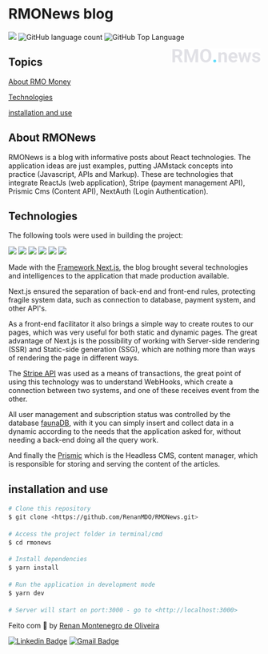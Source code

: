 # RMONews blog

<p>
  <img src="https://img.shields.io/badge/made%20by-Renan%20MDO-black?style=flat-square">
  <img alt="GitHub language count" src="https://img.shields.io/github/languages/count/RenanMDO/RMOMoney?color=black&style=flat-square">
  <img alt="GitHub Top Language" src="https://img.shields.io/github/languages/top/RenanMDO/RMOMoney?color=black&style=flat-square">
</p>

<img align="right" src="public/images/logo.svg" width="35%" alt="RMONews">

## Topics 

[About RMO Money](#about-rmonews)

[Technologies](#technologies)

[installation and use](#installation-and-use)


## About RMONews

RMONews is a blog with informative posts about React technologies. The application ideas are just examples, putting JAMstack concepts into practice (Javascript, APIs and Markup). These are technologies that integrate ReactJs (web application), Stripe (payment management API), Prismic Cms (Content API), NextAuth (Login Authentication).

## Technologies

The following tools were used in building the project:

<div align="left">
<img src="https://img.shields.io/badge/React-20232A?style=for-the-badge&logo=react&logoColor=61DAFB" />
<img src="https://img.shields.io/badge/next.js-000000?style=for-the-badge&logo=nextdotjs&logoColor=white" />
<img src="https://img.shields.io/badge/TypeScript-007ACC?style=for-the-badge&logo=typescript&logoColor=white" /> 
<img src="https://img.shields.io/badge/JavaScript-323330?style=for-the-badge&logo=javascript&logoColor=F7DF1E" />
<img src="https://img.shields.io/badge/Stripe-626CD9?style=for-the-badge&logo=Stripe&logoColor=white" />
<img src="https://img.shields.io/badge/Prismic -%23484A7A.svg?&style=for-the-badge&logo=Prismic&logoColor=white" />
 
</div>

Made with the <a href="https://nextjs.org/">Framework Next.js</a>, the blog brought several technologies and intelligences to the application that made production available.

Next.js ensured the separation of back-end and front-end rules, protecting fragile system data, such as connection to database, payment system, and other API's.

As a front-end facilitator it also brings a simple way to create routes to our pages, which was very useful for both static and dynamic pages.
The great advantage of Next.js is the possibility of working with Server-side rendering (SSR) and Static-side generation (SSG), which are nothing more than ways of rendering the page in different ways.

The <a href="https://stripe.com/">Stripe API</a> was used as a means of transactions, the great point of using this technology was to understand WebHooks, which create a connection between two systems, and one of these receives event from the other.

All user management and subscription status was controlled by the database <a href="https://fauna.com/">faunaDB</a>, with it you can simply insert and collect data in a dynamic according to the needs that the application asked for, without needing a back-end doing all the query work.

And finally the <a href="">Prismic</a> which is the Headless CMS, content manager, which is responsible for storing and serving the content of the articles.

## installation and use

```bash
# Clone this repository 
$ git clone <https://github.com/RenanMDO/RMONews.git>

# Access the project folder in terminal/cmd
$ cd rmonews

# Install dependencies
$ yarn install

# Run the application in development mode
$ yarn dev

# Server will start on port:3000 - go to <http://localhost:3000>
```
Feito com :black_heart: by [Renan Montenegro de Oliveira](https://github.com/RenanMDO/)

[![Linkedin Badge](https://img.shields.io/badge/-Renan%20MDO-black?style=flat-square&logo=Linkedin&logoColor=white&link=https://www.linkedin.com/in/renanmdo/)](https://www.linkedin.com/in/renanmdo/) 
[![Gmail Badge](https://img.shields.io/badge/-renan.montenegro.oliveira@gmail.com-black?style=flat-square&logo=Gmail&logoColor=white&link=mailto:renan.montenegro.oliveira@gmail.com)](mailto:renan.montenegro.oliveira@gmail.com)